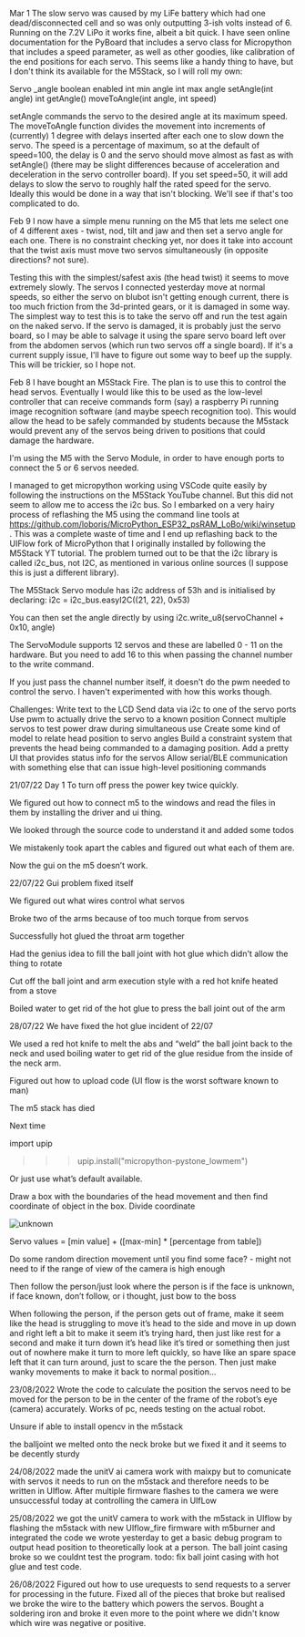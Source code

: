 Mar 1
The slow servo was caused by my LiFe battery which had one dead/disconnected cell and so was only outputting 3-ish volts instead of 6. Running on the 7.2V LiPo  it works fine, albeit a bit quick. I have seen online documentation for the PyBoard that includes a servo class for Micropython that includes a speed parameter, as well as other goodies, like calibration of the end positions for each servo. This seems like a handy thing to have, but I don't think its available for the M5Stack, so I will roll my own:

Servo
	_angle
	boolean enabled
	int min angle
	int max angle
	setAngle(int angle)
	int getAngle()
	moveToAngle(int angle, int speed)
	
setAngle commands the servo to the desired angle at its maximum speed. The moveToAngle function divides the movement into increments of (currently) 1 degree with delays inserted after each one to slow down the servo. The speed is a percentage of maximum, so at the default of speed=100, the delay is 0 and the servo should move almost as fast as with setAngle() (there may be slight differences because of acceleration and deceleration in the servo controller board). If you set speed=50, it will add delays to slow the servo to roughly half the rated speed for the servo. Ideally this would be done in a way that isn't blocking. We'll see if that's too complicated to do.

Feb 9
I now have a simple menu running on the M5 that lets me select one of 4 different axes - twist, nod, tilt and jaw and then set a servo angle for each one. There is no constraint checking yet, nor does it take into account that the twist axis must move two servos simultaneously (in opposite directions? not sure).

Testing this with the simplest/safest axis (the head twist) it seems to move extremely slowly. The servos I connected yesterday move at normal speeds, so either the servo on blubot isn't getting enough current, there is too  much friction from the 3d-printed gears, or it is damaged in some way. The simplest way to test this is to take the servo off and run the test again on the naked servo. If the servo is damaged, it is probably just the servo board, so I may be able to salvage it using the spare servo board left over from the abdomen servos (which run two servos off a single board). If it's a current supply issue, I'll have to figure out some way to beef up the supply. This will be trickier, so I hope not.

Feb 8
I have bought an M5Stack Fire. The plan is to use this to control the head servos. Eventually I would like this to be used as the low-level controller that can receive commands form (say) a raspberry Pi running image recognition software (and maybe speech recognition too). This would allow the head to be safely commanded by students because the M5stack would prevent any of the servos being driven to positions that could damage the hardware.

I'm using the M5 with the Servo Module, in order to have enough ports to connect the 5 or 6 servos needed.

I managed to get micropython working using VSCode quite easily by following the instructions on the M5Stack YouTube channel. But this did not seem to allow me to access the i2c bus. So I embarked on a very hairy process of reflashing the M5 using the command line tools at https://github.com/loboris/MicroPython_ESP32_psRAM_LoBo/wiki/winsetup. This was a complete waste of time and I end up reflashing back to the UIFlow fork of MicroPython that I originally installed by following the M5Stack YT tutorial. The problem turned out to be that the i2c library is called i2c_bus, not I2C, as mentioned in various online sources (I suppose this is just a different library).

The M5Stack Servo module has i2c address of 53h and is initialised by declaring:
i2c = i2c_bus.easyI2C((21, 22), 0x53)

You can then set the angle directly by using
i2c.write_u8(servoChannel + 0x10, angle)

The ServoModule supports 12 servos and these are labelled 0 - 11 on the hardware. But you need to add 16 to this when passing the channel number to the write command. 

If you just pass the channel number itself, it doesn't do the pwm needed to control the servo. I haven't experimented with how this works though.


Challenges:
Write text to the LCD
Send data via i2c to one of the servo ports
Use pwm to actually drive the servo to a known position
Connect multiple servos to test power draw during simultaneous use
Create some kind of model to relate head position to servo angles
Build a constraint system that prevents the head being commanded to a damaging position.
Add a pretty UI that provides status info for the servos
Allow serial/BLE communication with something else that can issue high-level positioning commands













21/07/22
Day 1
To turn off press the power key twice quickly.

We figured out how to connect m5 to the windows and read the files in them by installing the driver and ui thing. 

We looked through the source code to understand it and added some todos

We mistakenly took apart the cables and figured out what each of them are. 

Now the gui on the m5 doesn’t work. 

22/07/22
Gui problem fixed itself

We figured out what wires control what servos

Broke two of the arms because of too much torque from servos

Successfully hot glued the throat arm together

Had the genius idea to fill the ball joint with hot glue which didn't allow the thing to rotate

Cut off the ball joint and arm execution style with a red hot knife heated from a stove

Boiled water to get rid of the hot glue to press the ball joint out of the arm


28/07/22
We have fixed the hot glue incident of 22/07 

We used a red hot knife to melt the abs and “weld” the ball joint back to the neck and used boiling water to get rid of the glue residue from the inside of the neck arm.

Figured out how to upload code (UI flow is the worst software known to man)

The m5 stack has died

Next time

import upip
>>> upip.install("micropython-pystone_lowmem")

Or just use what’s default available. 

Draw a box with the boundaries of the head movement and then find coordinate of object in the box. Divide coordinate 


 ![unknown](https://user-images.githubusercontent.com/55021804/186471416-1877878c-1e22-4652-9919-e8a48787cc25.png)


Servo values = [min value] + ([max-min] * [percentage from table])



Do some random direction movement until you find some face? - might not need to if the range of view of the camera is high enough

Then follow the person/just look where the person is if the face is unknown, if face known, don’t follow, or i thought, just bow to the boss

When following the person, if the person gets out of frame, make it seem like the head is struggling to move it’s head to the side and move in up down and right left a bit to make it seem it’s trying hard, then just like rest for a second and make it turn down it’s head like it’s tired or something then just out of nowhere make it turn to more left quickly, so have like an spare space left that it can turn around, just to scare the the person. Then just make wanky movements to make it back to normal position… 


23/08/2022
Wrote the code to calculate the position the servos need to be moved for the person to be in the center of the frame of the robot’s eye (camera) accurately. Works of pc, needs testing on the actual robot.

Unsure if able to install opencv in the m5stack

the balljoint we melted onto the neck broke but we fixed it and it seems to be decently sturdy

24/08/2022
made the unitV ai camera work with maixpy but to comunicate with servos it needs to run on the m5stack and therefore needs to be written in UIflow. After multiple firmware flashes to the camera we were unsuccessful today at controlling the camera in UIfLow

25/08/2022
we got the unitV camera to work with the m5stack in UIflow by flashing the m5stack with new UIflow_fire firmware with m5burner and integrated the code we wrote yesterday to get a basic debug program to output head position to theoretically look at a person.
The ball joint casing broke so we couldnt test the program.
todo: fix ball joint casing with hot glue and test code.

26/08/2022
Figured out how to use urequests to send requests to a server for processing in the future. Fixed all of the pieces that broke but realised we broke the wire to the battery which powers the servos. Bought a soldering iron and broke it even more to the point where we didn't know which wire was negative or positive.
